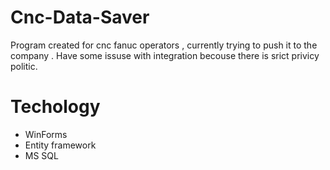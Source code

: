 # Cnc-Data-Saver
Program created for cnc fanuc operators , currently trying to push it to the company . Have some issuse with integration becouse there is srict privicy politic. 

# Techology 
- WinForms
- Entity framework
- MS SQL
